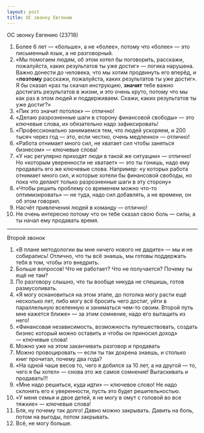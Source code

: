```yaml
---
layout: post
title: ОС звонку Евгению
---
```


ОС звонку Евгению (23718)

1. Более 6 лет — «больше», а не «более», потому что «более» — это письменный язык, а не разговорный.
2. «Мы помогаем людям, об этом хотел бы поговорить, расскажи, пожалуйста, каких результатов ты уже достиг» — логика нарушена. Важно донести до человека, что мы хотим продвинуть его вперёд, и «**поэтому** расскажи, пожалуйста, каких результатов ты уже достиг». Я бы сказал «раз ты скачал инструкцию, **значит** тебе важно достигать результатов в жизни, и это очень круто, потому что мы как раз в этом людей и поддерживаем. Скажи, каких результатов ты уже достиг?»
3. «Пик это значит потолок» — отлично!
4. «Делаю разрозненные шаги в сторону финансовой свободы» — это ключевые слова, их обязательно надо зафиксировать!
5. «Профессионально занимаемся тем, что людей ускоряем, и 200 тысяч через год — это, если честно, очень медленно» — отлично!
6. «Работа отнимает много сил, не хватает сил чтобы заняться бизнесом» — ключевые слова!
7. «У нас регулярно приходят люди в такой же ситуации» — отлично! Но «которым уверенности не хватает» — это ты гонишь, надо ему продавать его же ключевые слова. Например: «у которых работа отнимает много сил, и которые хотели бы финансовой свободы, но пока что делают только разрозненные шаги в эту сторону»
8. «Чтобы решить проблему со временем можно что-то оптимизировать» — не туда, надо сил добавлять, а не времени, он об этом говорил.
9. Насчёт привлечения людей в команду — отлично!
10. Не очень интересно потому что он тебе сказал свою боль — силы, а ты начал ему продавать время.

----

Второй звонок

1. «В плане методологии вы мне ничего нового не дадите» — мы и не собирались! Отлично, что ты всё знаешь, мы готовы поддержать тебя в том, чтобы это внедрить.
2. Больше вопросов! Что не работает? Что не получается? Почему ты ещё не там?
3. По разговору слышно, что ты вообще никуда не спешишь, готов размусоливать.
5. «Я могу оснановиться на этом этапе, до потолка могу расти ещё несколько лет, либо могу всё бросить чего достиг, уйти в параллельную вселенную и заниматься чем-то своим. Второй путь мне кажется ближе» — за этим сомнение, надо его вытащить из него!
4. «Финансовая независимость, возможность путешествовать, создать бизнес который можно оставить и чтобы он приносил доход» — ключевые слова!
5. Можно уже на этом заканчивать разговор и продавать
6. Можно провоцировать — если ты так дохрена знаешь, и столько книг прочитал, почему два года?
7. «На одной чаше весов то, чего я добился за 10 лет, а на другой — то, чего я бы хотел» — снова это же самое сомнение! Вытаскивать и продавать!!!
8. «Мне надо решиться, куда идти» — ключевое слово! Не надо склонять его к уверенности, пусть это будет решительностью.
9. «У меня семья и двое детей, я не могу в омут с головой во все тяжкие» — ключевые слова!
10. Бля, ну почему так долго! Давно можно закрывать. Давить на боль, потом на выгоды, потом закрывать.
11. Всё, не могу больше.
